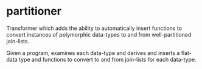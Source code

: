 partitioner
=======

Transformer which adds the ability to automatically insert functions to convert instances of polymorphic data-types to and from well-partitioned join-lists.

Given a program, examines each data-type and derives and inserts a flat-data type and functions to convert to and from join-lists for each data-type. 